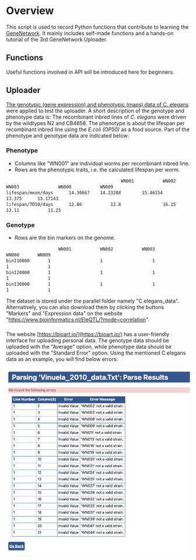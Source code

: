 # Overview

This script is used to record Python functions that contribute to learning the [GeneNetwork](https://genenetwork.org/).  It mainly includes self-made functions and a hands-on tutorial of the 3rd GeneNetwork Uploader.



## Functions

Useful functions involved in API will be introduced here for beginners. 





## Uploader

[The genotypic (gene expression) and phenotypic (maps) data of C. elegans](http://www.genome.org/cgi/doi/10.1101/gr.102160.109) were applied to test the uploader.  A short description of the genotype and phenotype data is: The recombinant inbred lines of *C. elegans* were driven by the wildtypes N2 and CB4856. The phenotype is about the lifespan per recombinant inbred line using the *E.coli (OP50)* as a food source.  Part of the phenotype and genotype data are indicated below:

### Phenotype

- Columns like "WN001" are individual worms per recombinant inbred line. 
- Rows are the phenotypic traits, i.e. the calculated lifespan per worm. 

```shell
											WN001			WN002				WN003				WN008			WN009		
lifespan/mean/days		14.30667	14.23288		15.46154		13.375		13.17143
lifespan/TD50/days		12.86			12.8				16.15				13.11			11.25
```

### Genotype

- Rows are the bin markers on the genome. 

```shell
					WN001			WN002			WN003			WN008		WN009		
binI10000		1					1					1					1				1
binI20000		1					1					1					1				1
binI30000		1					1					1					1				1
```





 The dataset is stored under the parallel folder namely "C.elegans_data". Alternatively, you can also download them by clicking the buttons "Markers" and "Expression data" on the website "https://www.bioinformatics.nl/EleQTL/?mode=correlation". 







### 



The website [https://bioart.io/](https://bioart.io/) has a user-friendly interface for uploading personal data. The genotype data should be uploaded with the "Average" option, while phenotype data should be uploaded with the "Standard Error" option. Using the mentioned C.elegans data as an example,  you will find below errors:

![Uploader_C.elegans](images/Uploader_C.elegans.png)

